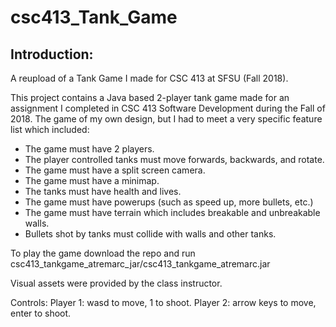 # csc413_Tank_Game

## Introduction:
A reupload of a Tank Game I made for CSC 413 at SFSU (Fall 2018).

This project contains a Java based 2-player tank game made for an assignment I completed in CSC 413 Software Development during the Fall of 2018. The game of my own design, but I had to meet a very specific feature list which included:

- The game must have 2 players.
- The player controlled tanks must move forwards, backwards, and rotate.
- The game must have a split screen camera.
- The game must have a minimap.
- The tanks must have health and lives.
- The game must have powerups (such as speed up, more bullets, etc.)
- The game must have terrain which includes breakable and unbreakable walls.
- Bullets shot by tanks must collide with walls and other tanks.

To play the game download the repo and run csc413_tankgame_atremarc_jar/csc413_tankgame_atremarc.jar

Visual assets were provided by the class instructor.

Controls:
Player 1: wasd to move, 1 to shoot.
Player 2: arrow keys to move, enter to shoot.
